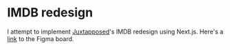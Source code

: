 # IMDB redesign

I attempt to implement [Juxtapposed](https://www.youtube.com/@juxtopposed)'s IMDB redesign using Next.js. Here's a [link](https://www.figma.com/file/4KOIIi2kpfMEdsIUt5qAkH/IMDb-Redesign-(Community)?type=design&node-id=68-525&mode=design&t=xbDIMuIEptc0P379-0) to the Figma board.

